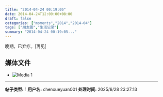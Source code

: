 ```yaml
---
title: "2014-04-24 00:19:05"
date: 2014-04-24T12:00:00+08:00
draft: false
categories: ["moments","2014","2014-04"]
tags: ["朋友圈","生活记录"]
summary: "2014-04-24 00:19:05..."
---
```


晚期，已弃疗。[再见]

## 媒体文件

- ![Media 1](/Moments/photos/2014-04-24/201404240019050.jpg)

---

**帖子类型:** 1
**用户名:** chenxueyuan001
**处理时间:** 2025/8/28 23:27:13